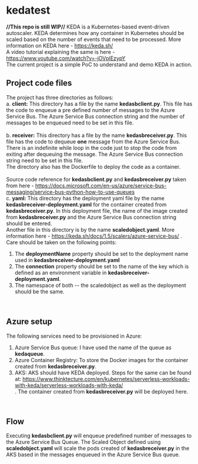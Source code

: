# kedatest
**//This repo is still WIP//**
KEDA is a Kubernetes-based event-driven autoscaler. KEDA determines how any container in Kubernetes should be scaled based on the number of events that need to be processed. More information on KEDA here - https://keda.sh/ <br />
A video tutorial explaining the same is here - https://www.youtube.com/watch?v=-jOVplEzypY <br />
The current project is a simple PoC to understand and demo KEDA in action.

## Project code files
The project has three directories as follows: <br />
a. **client:** This directory has a file by the name **kedasbclient.py**. This file has the code to enqueue a pre defined number of messages to the Azure Service Bus. The Azure Service Bus connection string and the number of messages to be enqueued need to be set in this file. <br />
<br />
b. **receiver:** This directory has a file by the name **kedasbreceiver.py**. This file has the code to dequeue **one** message from the Azure Service Bus. There is an indefinite while loop in the code just to stop the code from exiting after dequeuing the message. The Azure Service Bus connection string need to be set in this file. <br /> 
The directory also has the Dockerfile to deploy the code as a container. <br />
<br />
Source code reference for **kedasbclient.py** and **kedasbreceiver.py** taken from here - https://docs.microsoft.com/en-us/azure/service-bus-messaging/service-bus-python-how-to-use-queues
<br />
c. **yaml:** This directory has the deployment yaml file by the name **kedasbreceiver-deployment.yaml** for the container created from **kedasbreceiver.py**. In this deployment file, the name of the image created from **kedasbreceiver.py** and the Azure Service Bus connection string should be entered. <br />
Another file in this directory is by the name **scaledobject.yaml**. More information here - https://keda.sh/docs/1.5/scalers/azure-service-bus/ . Care should be taken on the following points: <br />
1. The **deploymentName** property should be set to the deployment name used in **kedasbreceiver-deployment.yaml** <br />
2. The **connection** property should be set to the name of the key which is defined as an environment variable in **kedasbreceiver-deployment.yaml**. <br />
3. The namespace of both -- the scaledobject as well as the deployment should be the same. <br />
<br />

## Azure setup
The following services need to be provisioned in Azure: <br />
1. Azure Service Bus queue: I have used the name of the queue as **kedaqueue**. <br />
2. Azure Container Registry: To store the Docker images for the container created from **kedasbreceiver.py**. <br />
3. AKS: AKS should have KEDA deployed. Steps for the same can be found at: https://www.thinktecture.com/en/kubernetes/serverless-workloads-with-keda/serverless-workloads-with-keda/ <br /> . The container created from **kedasbreceiver.py** will be deployed here. <br />
<br />

## Flow
Executing **kedasbclient.py** will enqueue predefined number of messages to the Azure Service Bus Queue. The Scaled Object defined using **scaledobject.yaml** will scale the pods created of **kedasbreceiver.py** in the AKS based in the messages enqueued in the Azure Service Bus queue. 


  

